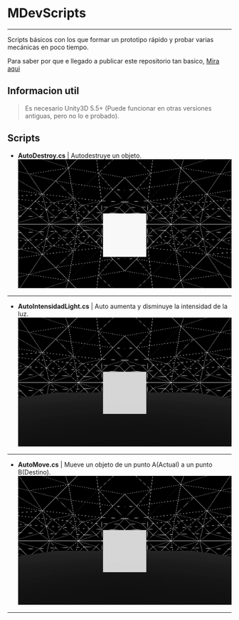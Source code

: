 # MDevScripts
---
Scripts básicos con los que formar un prototipo rápido y probar varias mecánicas en poco tiempo.

Para saber por que e llegado a publicar este repositorio tan basico, [Mira aqui][1]

## Informacion util

> Es necesario Unity3D 5.5+ (Puede funcionar en otras versiones antiguas, pero no lo e probado).

## Scripts

* **AutoDestroy.cs** | Autodestruye un objeto.
![001](https://github.com/MOON-TYPE/MDevScripts/blob/master/Res/AutoDestroy.gif)
---
* **AutoIntensidadLight.cs** | Auto aumenta y disminuye la intensidad de la luz.
![002](https://github.com/MOON-TYPE/MDevScripts/blob/master/Res/AutoIntensidad.gif)
---
* **AutoMove.cs** | Mueve un objeto de un punto A(Actual) a un punto B(Destino).
![003](https://github.com/MOON-TYPE/MDevScripts/blob/master/Res/AutoMove.gif)
---

[1]: www.localhost:1313.com
